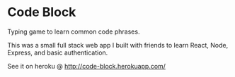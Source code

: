 # Code Block

Typing game to learn common code phrases.

This was a small full stack web app I built with friends to learn React, Node, Express, and basic authentication.

See it on heroku @ http://code-block.herokuapp.com/
